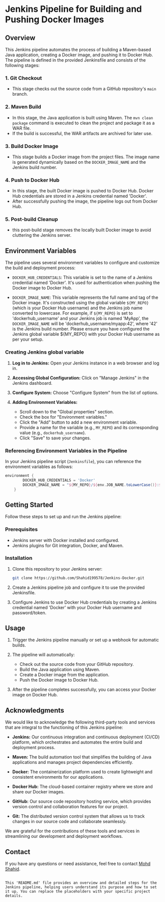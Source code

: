 # Jenkins Pipeline for Building and Pushing Docker Images

## Overview

This Jenkins pipeline automates the process of building a Maven-based Java application, creating a Docker image, and pushing it to Docker Hub. The pipeline is defined in the provided Jenkinsfile and consists of the following stages:

### 1. Git Checkout

- This stage checks out the source code from a GitHub repository's `main` branch.

### 2. Maven Build

- In this stage, the Java application is built using Maven. The `mvn clean package` command is executed to clean the project and package it as a WAR file.
- If the build is successful, the WAR artifacts are archived for later use.

### 3. Build Docker Image

- This stage builds a Docker image from the project files. The image name is generated dynamically based on the `DOCKER_IMAGE_NAME` and the Jenkins build number.

### 4. Push to Docker Hub

   - In this stage, the built Docker image is pushed to Docker Hub. Docker Hub credentials are stored in a Jenkins credential named 'Docker'.
   - After successfully pushing the image, the pipeline logs out from Docker Hub.

### 5. Post-build Cleanup

- this post-build stage removes the locally built Docker image to avoid cluttering the Jenkins server.

## Environment Variables
The pipeline uses several environment variables to configure and customize the build and deployment process:

- `DOCKER_HUB_CREDENTIALS`: This variable is set to the name of a Jenkins credential named 'Docker'. It's used for authentication when pushing the Docker image to Docker Hub.

- `DOCKER_IMAGE_NAME`: This variable represents the full name and tag of the Docker image. It's constructed using the global variable `${MY_REPO}` (which is your Docker Hub username) and the Jenkins job name converted to lowercase. For example, if `${MY_REPO}` is set to 'dockerhub_username' and your Jenkins job is named 'MyApp', the `DOCKER_IMAGE_NAME` will be 'dockerhub_username/myapp:42', where '42' is the Jenkins build number.
Please ensure you have configured the Jenkins global variable ${MY_REPO} with your Docker Hub username as per your setup.

### Creating Jenkins global variable

1. **Log in to Jenkins:** Open your Jenkins instance in a web browser and log in.

2. **Accessing Global Configuration:** Click on "Manage Jenkins" in the Jenkins dashboard.

3. **Configure System:** Choose "Configure System" from the list of options.

4. **Adding Environment Variables:**
   - Scroll down to the "Global properties" section.
   - Check the box for "Environment variables."
   - Click the "Add" button to add a new environment variable.
   - Provide a name for the variable (e.g., `MY_REPO`) and its corresponding value (e.g., `dockerhub_username`).
   - Click "Save" to save your changes.

### Referencing Environment Variables in the Pipeline

In your Jenkins pipeline script (`Jenkinsfile`), you can reference the environment variables as follows:

```groovy
environment {
        DOCKER_HUB_CREDENTIALS = 'Docker'
        DOCKER_IMAGE_NAME = "${MY_REPO}/${env.JOB_NAME.toLowerCase()}:${BUILD_NUMBER}"  // ${MY_REPO}` (which is your Docker Hub username) and the Jenkins job name converted to lowercase
    }
```

## Getting Started

Follow these steps to set up and run the Jenkins pipeline:

### Prerequisites

- Jenkins server with Docker installed and configured.
- Jenkins plugins for Git integration, Docker, and Maven.

### Installation

1. Clone this repository to your Jenkins server:

   ```bash
   git clone https://github.com/Shahid199578/Jenkins-Docker.git
   ```

2. Create a Jenkins pipeline job and configure it to use the provided Jenkinsfile.

3. Configure Jenkins to use Docker Hub credentials by creating a Jenkins credential named 'Docker' with your Docker Hub username and password/token.

## Usage

1. Trigger the Jenkins pipeline manually or set up a webhook for automatic builds.

2. The pipeline will automatically:
   - Check out the source code from your GitHub repository.
   - Build the Java application using Maven.
   - Create a Docker image from the application.
   - Push the Docker image to Docker Hub.

3. After the pipeline completes successfully, you can access your Docker image on Docker Hub.


## Acknowledgments

We would like to acknowledge the following third-party tools and services that are integral to the functioning of this Jenkins pipeline:

- **Jenkins:** Our continuous integration and continuous deployment (CI/CD) platform, which orchestrates and automates the entire build and deployment process.

- **Maven:** The build automation tool that simplifies the building of Java applications and manages project dependencies efficiently.

- **Docker:** The containerization platform used to create lightweight and consistent environments for our applications.

- **Docker Hub:** The cloud-based container registry where we store and share our Docker images.

- **GitHub:** Our source code repository hosting service, which provides version control and collaboration features for our project.

- **Git:** The distributed version control system that allows us to track changes in our source code and collaborate seamlessly.

We are grateful for the contributions of these tools and services in streamlining our development and deployment workflows.


## Contact

If you have any questions or need assistance, feel free to contact [Mohd Shahid](mailto:shahid199578@gmail.com).


##
`This 'README.md' file provides an overview and detailed steps for the Jenkins pipeline, helping users understand its purpose and how to set it up. You can replace the placeholders with your specific project details.`

